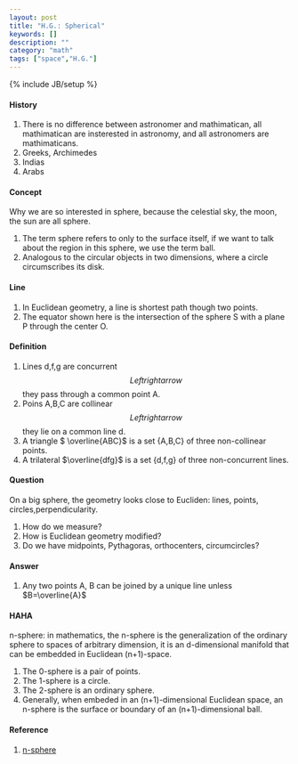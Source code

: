 ```yaml
---
layout: post
title: "H.G.: Spherical"
keywords: []
description: ""
category: "math"
tags: ["space","H.G."]
---
```

{% include JB/setup %}

#### History
1. There is no difference between astronomer and mathimatican, all mathimatican
   are insterested in astronomy, and all astronomers are mathimaticans.
2. Greeks, Archimedes
3. Indias
4. Arabs

#### Concept 
Why we are so interested in sphere, because the celestial sky, the moon, the sun
are all sphere.
1. The term sphere refers to only to the surface itself, if we want to talk about
the region in this sphere, we use the term  ball.
2. Analogous to the circular objects in two dimensions, where a circle
   circumscribes its disk.

#### Line 
1. In Euclidean geometry, a line is shortest path though two points.
2. The equator shown here is the intersection of the sphere S with a plane P
through the center O.

#### Definition
1. Lines d,f,g are concurrent $$ Leftrightarrow $$ they pass through a common point
A.
2. Poins A,B,C are collinear $$ Leftrightarrow $$ they lie on a common line d.
3. A triangle $ \overline{ABC}$ is a set {A,B,C} of three non-collinear
   points.
4. A trilateral $\overline{dfg}$ is a set {d,f,g} of three non-concurrent lines.


#### Question
On a big sphere, the geometry looks close to Eucliden: lines, points,
circles,perpendicularity.
1. How do we measure?
2. How is Euclidean geometry modified?
3. Do we have midpoints, Pythagoras, orthocenters, circumcircles?

#### Answer
1. Any two points A, B can be joined by a unique line unless $B=\overline{A}$


#### HAHA
n-sphere: in mathematics, the n-sphere is the generalization of the ordinary
sphere to spaces of arbitrary dimension, it is an d-dimensional manifold that
can be embedded in Euclidean (n+1)-space.
1. The 0-sphere is a pair of points.
2. The 1-sphere is a circle.
3. The 2-sphere is an ordinary sphere.
4. Generally, when embeded in an (n+1)-dimensional Euclidean space, an n-sphere
   is the surface or boundary of an (n+1)-dimensional ball.


#### Reference
1. [n-sphere](https://en.wikipedia.org/wiki/N-sphere)

